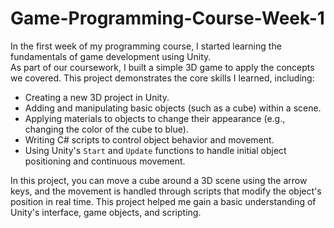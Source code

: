 # Game-Programming-Course-Week-1
In the first week of my programming course, I started learning the fundamentals of game development using Unity. <br>
As part of our coursework, I built a simple 3D game to apply the concepts we covered. This project demonstrates the core skills I learned, including: <br>

- Creating a new 3D project in Unity.
- Adding and manipulating basic objects (such as a cube) within a scene.
- Applying materials to objects to change their appearance (e.g., changing the color of the cube to blue).
- Writing C# scripts to control object behavior and movement.
- Using Unity's `Start` and `Update` functions to handle initial object positioning and continuous movement.

In this project, you can move a cube around a 3D scene using the arrow keys, and the movement is handled through scripts that modify the object's position in real time. This project helped me gain a basic understanding of Unity's interface, game objects, and scripting.
 
